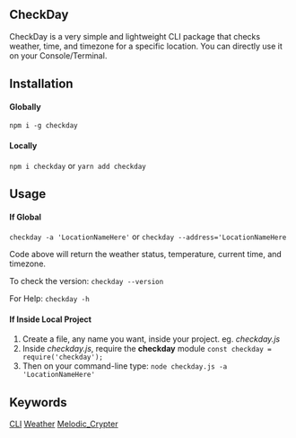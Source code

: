 ## CheckDay 

CheckDay is a very simple and lightweight CLI package that checks weather, time, and timezone for a specific location. You can directly use it on your Console/Terminal.
    
    
## Installation


#### Globally
 `npm i -g checkday`

#### Locally
`npm i checkday`
or
`yarn add checkday`

## Usage

#### If Global
`checkday -a 'LocationNameHere'`
or
`checkday --address='LocationNameHere`

Code above will return the weather status, temperature, current time, and timezone.

To check the version:
`checkday --version`

For Help:
`checkday -h`

#### If Inside Local Project
1. Create a file, any name you want, inside your project. eg. *checkday.js*
2. Inside *checkday.js*, require the **checkday** module
`const checkday = require('checkday');`
4. Then on your command-line type:
`node checkday.js -a 'LocationNameHere'`

## Keywords
[CLI](https://www.npmjs.com/search?q=keywords:CLI)  [Weather](https://www.npmjs.com/search?q=keywords:Weather) [Melodic_Crypter](https://www.npmjs.com/search?q=keywords:Melodic_Crypter)

